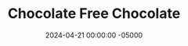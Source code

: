 ---
layout: post
title:  "Chocolate Free Chocolate"
date:   2024-04-21 00:00:00 -05000
categories: 
- Recipes
- Meme Recipes
permalink: /recipes/chocolate-free-chocolate
image: /assets/Food/Meme/Choc Free/choc-free-cover.jpg
ing: chocfree-ing
facts: chocfree-facts
Prep: 5
Rest: 
Cook: 
Source1: 
Source2: 
whisk: https://s.samsungfood.com/JNTh8
tags: 
- no bake
- extra virgin coconut oil
- melted coconut oil
- coconut oil
- cocoa powder
- chocolate
- carob powder
- natural peanut butter
- unsweetened
- chocolate chips
- chopped chocolate
- dark chocolate
Description: This chocolate bar contains (checks notes) ... no chocolate, that can't be right? A normal bar of chocolate consists of half cocoa solids (cocoa powder) and half cocoa fat (cocoa butter). Homemade chocolate tends to swap the cocoa butter for coconut oil though, as the latter is cheaper and easier to come by. I've also swapped the cocoa powder for carob powder here, using its mild sweetness to sweeten the bar. The final product is a 4 oz (113 g) bar of sugar free chocolate that's much cheaper and tastes similar to an 85% dark chocolate
Instructions: 
- Microwave the coconut oil in a medium bowl for about 1:30, until fully melted. Stir in carob until fully combined. Optionally, add a small pinch of salt and some liquid sweetener, such as sugar free syrup, honey, or maple syrup<br><br>

- Transfer to a parchment line bread pan, and refrigerate until hardened, about an hour. Cut into 8 squares, each 1/2 oz (14 g)
---
